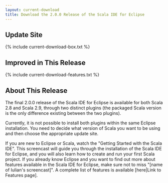 ```yaml
---
layout: current-download
title: Download the 2.0.0 Release of the Scala IDE for Eclipse
---
```

## Update Site
{% include current-download-box.txt %}

## Improved in This Release
{% include current-download-features.txt %}

## About This Release
The final 2.0.0 release of the Scala IDE for Eclipse is available for both Scala 2.8 and Scala 2.9, through two distinct plugins (the packaged Scala version is the only difference existing between the two plugins).

Currently, it is not possible to install both plugins within the same Eclipse installation. You need to decide what version of Scala you want to be using and then choose the appropriate update site. 

If you are new to Eclipse or Scala, watch the "Getting Started with the Scala IDE". This screencast will guide you through the installation of the Scala IDE for Eclipse, and you will also learn how to create and run your first Scala project.
If you already know Eclipse and you want to find out more about features available in the Scala IDE for Eclipse, make sure not to miss "[name of Iulian's screencast]". A complete list of features is available [here|Link to Features page].


